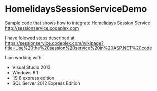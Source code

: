 HomelidaysSessionServiceDemo
============================

Sample code that shows how to integrate Homelidays Session Service http://sessionservice.codeplex.com

I have folowed steps described at https://sessionservice.codeplex.com/wikipage?title=Use%20the%20session%20service%20in%20ASP.NET%20code

I am working with:
- Visual Studio 2013
- Windows 8.1
- IIS 8 express edition
- SQL Server 2012 Express Edition

